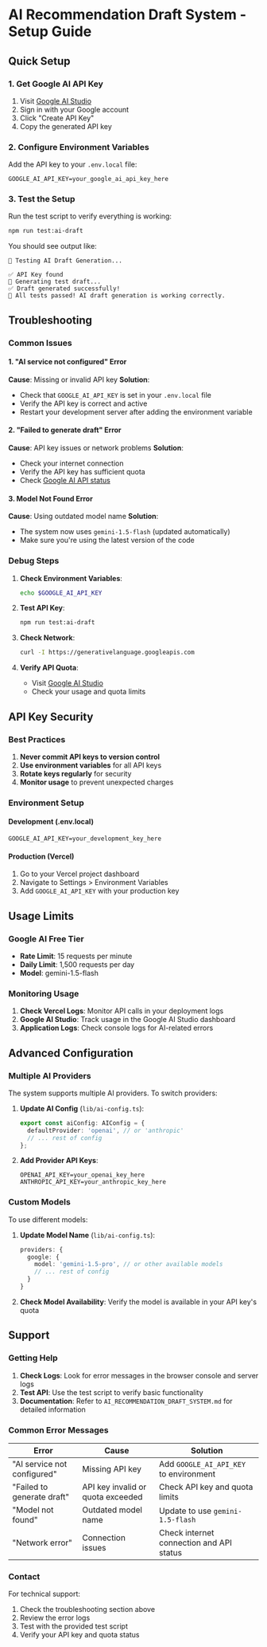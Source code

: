 # AI Recommendation Draft System - Setup Guide

## Quick Setup

### 1. Get Google AI API Key

1. Visit [Google AI Studio](https://makersuite.google.com/app/apikey)
2. Sign in with your Google account
3. Click "Create API Key"
4. Copy the generated API key

### 2. Configure Environment Variables

Add the API key to your `.env.local` file:

```env
GOOGLE_AI_API_KEY=your_google_ai_api_key_here
```

### 3. Test the Setup

Run the test script to verify everything is working:

```bash
npm run test:ai-draft
```

You should see output like:
```
🧪 Testing AI Draft Generation...

✅ API Key found
📝 Generating test draft...
✅ Draft generated successfully!
🎉 All tests passed! AI draft generation is working correctly.
```

## Troubleshooting

### Common Issues

#### 1. "AI service not configured" Error

**Cause**: Missing or invalid API key
**Solution**: 
- Check that `GOOGLE_AI_API_KEY` is set in your `.env.local` file
- Verify the API key is correct and active
- Restart your development server after adding the environment variable

#### 2. "Failed to generate draft" Error

**Cause**: API key issues or network problems
**Solution**:
- Check your internet connection
- Verify the API key has sufficient quota
- Check [Google AI API status](https://status.ai.google.com/)

#### 3. Model Not Found Error

**Cause**: Using outdated model name
**Solution**: 
- The system now uses `gemini-1.5-flash` (updated automatically)
- Make sure you're using the latest version of the code

### Debug Steps

1. **Check Environment Variables**:
   ```bash
   echo $GOOGLE_AI_API_KEY
   ```

2. **Test API Key**:
   ```bash
   npm run test:ai-draft
   ```

3. **Check Network**:
   ```bash
   curl -I https://generativelanguage.googleapis.com
   ```

4. **Verify API Quota**:
   - Visit [Google AI Studio](https://makersuite.google.com/app/apikey)
   - Check your usage and quota limits

## API Key Security

### Best Practices

1. **Never commit API keys to version control**
2. **Use environment variables** for all API keys
3. **Rotate keys regularly** for security
4. **Monitor usage** to prevent unexpected charges

### Environment Setup

#### Development (.env.local)
```env
GOOGLE_AI_API_KEY=your_development_key_here
```

#### Production (Vercel)
1. Go to your Vercel project dashboard
2. Navigate to Settings > Environment Variables
3. Add `GOOGLE_AI_API_KEY` with your production key

## Usage Limits

### Google AI Free Tier
- **Rate Limit**: 15 requests per minute
- **Daily Limit**: 1,500 requests per day
- **Model**: gemini-1.5-flash

### Monitoring Usage

1. **Check Vercel Logs**: Monitor API calls in your deployment logs
2. **Google AI Studio**: Track usage in the Google AI Studio dashboard
3. **Application Logs**: Check console logs for AI-related errors

## Advanced Configuration

### Multiple AI Providers

The system supports multiple AI providers. To switch providers:

1. **Update AI Config** (`lib/ai-config.ts`):
   ```typescript
   export const aiConfig: AIConfig = {
     defaultProvider: 'openai', // or 'anthropic'
     // ... rest of config
   };
   ```

2. **Add Provider API Keys**:
   ```env
   OPENAI_API_KEY=your_openai_key_here
   ANTHROPIC_API_KEY=your_anthropic_key_here
   ```

### Custom Models

To use different models:

1. **Update Model Name** (`lib/ai-config.ts`):
   ```typescript
   providers: {
     google: {
       model: 'gemini-1.5-pro', // or other available models
       // ... rest of config
     }
   }
   ```

2. **Check Model Availability**: Verify the model is available in your API key's quota

## Support

### Getting Help

1. **Check Logs**: Look for error messages in the browser console and server logs
2. **Test API**: Use the test script to verify basic functionality
3. **Documentation**: Refer to `AI_RECOMMENDATION_DRAFT_SYSTEM.md` for detailed information

### Common Error Messages

| Error | Cause | Solution |
|-------|-------|----------|
| "AI service not configured" | Missing API key | Add `GOOGLE_AI_API_KEY` to environment |
| "Failed to generate draft" | API key invalid or quota exceeded | Check API key and quota limits |
| "Model not found" | Outdated model name | Update to use `gemini-1.5-flash` |
| "Network error" | Connection issues | Check internet connection and API status |

### Contact

For technical support:
1. Check the troubleshooting section above
2. Review the error logs
3. Test with the provided test script
4. Verify your API key and quota status